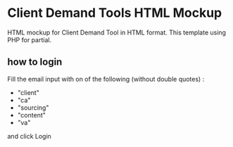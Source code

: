 # Client Demand Tools HTML Mockup

HTML mockup for Client Demand Tool in HTML format.
This template using PHP for partial.

## how to login

Fill the email input with on of the following (without double quotes) :
- "client"
- "ca"
- "sourcing"
- "content"
- "va"

and click Login